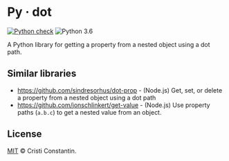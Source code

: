 # Py · dot

[![Python check](https://github.com/croqaz/dot/workflows/Python/badge.svg)](https://github.com/croqaz/dot/actions) ![Python 3.6](https://img.shields.io/badge/python-3.6-blue.svg)

A Python library for getting a property from a nested object using a dot path.


## Similar libraries

* https://github.com/sindresorhus/dot-prop - (Node.js) Get, set, or delete a property from a nested object using a dot path
* https://github.com/jonschlinkert/get-value - (Node.js) Use property paths (`a.b.c`) to get a nested value from an object.


## License

[MIT](LICENSE) © Cristi Constantin.
